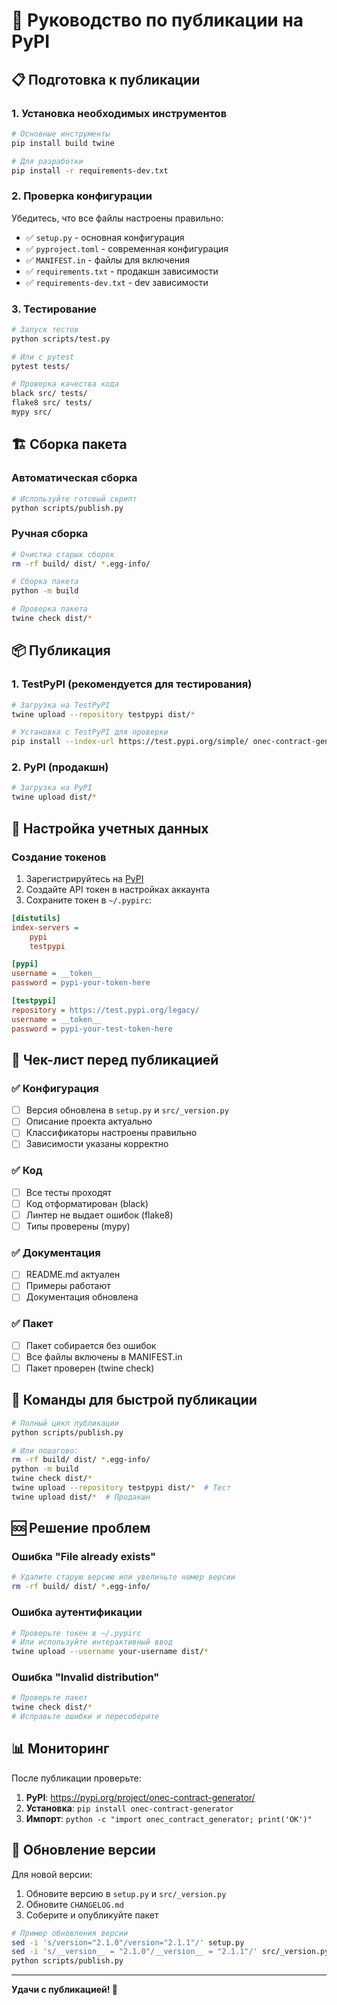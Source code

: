 # 🚀 Руководство по публикации на PyPI

## 📋 Подготовка к публикации

### 1. Установка необходимых инструментов

```bash
# Основные инструменты
pip install build twine

# Для разработки
pip install -r requirements-dev.txt
```

### 2. Проверка конфигурации

Убедитесь, что все файлы настроены правильно:

- ✅ `setup.py` - основная конфигурация
- ✅ `pyproject.toml` - современная конфигурация
- ✅ `MANIFEST.in` - файлы для включения
- ✅ `requirements.txt` - продакшн зависимости
- ✅ `requirements-dev.txt` - dev зависимости

### 3. Тестирование

```bash
# Запуск тестов
python scripts/test.py

# Или с pytest
pytest tests/

# Проверка качества кода
black src/ tests/
flake8 src/ tests/
mypy src/
```

## 🏗️ Сборка пакета

### Автоматическая сборка

```bash
# Используйте готовый скрипт
python scripts/publish.py
```

### Ручная сборка

```bash
# Очистка старых сборок
rm -rf build/ dist/ *.egg-info/

# Сборка пакета
python -m build

# Проверка пакета
twine check dist/*
```

## 📦 Публикация

### 1. TestPyPI (рекомендуется для тестирования)

```bash
# Загрузка на TestPyPI
twine upload --repository testpypi dist/*

# Установка с TestPyPI для проверки
pip install --index-url https://test.pypi.org/simple/ onec-contract-generator
```

### 2. PyPI (продакшн)

```bash
# Загрузка на PyPI
twine upload dist/*
```

## 🔐 Настройка учетных данных

### Создание токенов

1. Зарегистрируйтесь на [PyPI](https://pypi.org/account/register/)
2. Создайте API токен в настройках аккаунта
3. Сохраните токен в `~/.pypirc`:

```ini
[distutils]
index-servers =
    pypi
    testpypi

[pypi]
username = __token__
password = pypi-your-token-here

[testpypi]
repository = https://test.pypi.org/legacy/
username = __token__
password = pypi-your-test-token-here
```

## 📝 Чек-лист перед публикацией

### ✅ Конфигурация
- [ ] Версия обновлена в `setup.py` и `src/_version.py`
- [ ] Описание проекта актуально
- [ ] Классификаторы настроены правильно
- [ ] Зависимости указаны корректно

### ✅ Код
- [ ] Все тесты проходят
- [ ] Код отформатирован (black)
- [ ] Линтер не выдает ошибок (flake8)
- [ ] Типы проверены (mypy)

### ✅ Документация
- [ ] README.md актуален
- [ ] Примеры работают
- [ ] Документация обновлена

### ✅ Пакет
- [ ] Пакет собирается без ошибок
- [ ] Все файлы включены в MANIFEST.in
- [ ] Пакет проверен (twine check)

## 🎯 Команды для быстрой публикации

```bash
# Полный цикл публикации
python scripts/publish.py

# Или пошагово:
rm -rf build/ dist/ *.egg-info/
python -m build
twine check dist/*
twine upload --repository testpypi dist/*  # Тест
twine upload dist/*  # Продакшн
```

## 🆘 Решение проблем

### Ошибка "File already exists"
```bash
# Удалите старую версию или увеличьте номер версии
rm -rf build/ dist/ *.egg-info/
```

### Ошибка аутентификации
```bash
# Проверьте токен в ~/.pypirc
# Или используйте интерактивный ввод
twine upload --username your-username dist/*
```

### Ошибка "Invalid distribution"
```bash
# Проверьте пакет
twine check dist/*
# Исправьте ошибки и пересоберите
```

## 📊 Мониторинг

После публикации проверьте:

1. **PyPI**: https://pypi.org/project/onec-contract-generator/
2. **Установка**: `pip install onec-contract-generator`
3. **Импорт**: `python -c "import onec_contract_generator; print('OK')"`

## 🔄 Обновление версии

Для новой версии:

1. Обновите версию в `setup.py` и `src/_version.py`
2. Обновите `CHANGELOG.md`
3. Соберите и опубликуйте пакет

```bash
# Пример обновления версии
sed -i 's/version="2.1.0"/version="2.1.1"/' setup.py
sed -i 's/__version__ = "2.1.0"/__version__ = "2.1.1"/' src/_version.py
python scripts/publish.py
```

---

**Удачи с публикацией! 🚀** 